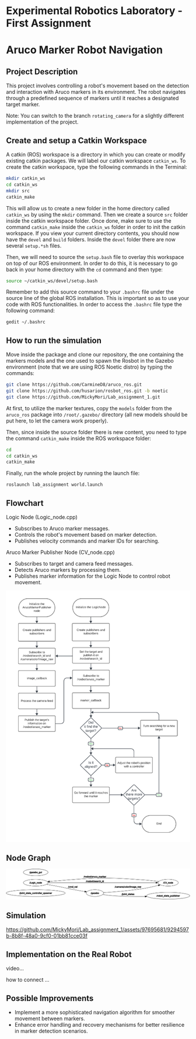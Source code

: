 Experimental Robotics Laboratory - First Assignment
======================================
Aruco Marker Robot Navigation
======================================

Project Description
-------------------------

This project involves controlling a robot's movement based on the detection and interaction with Aruco markers in its environment. The robot navigates through a predefined sequence of markers until it reaches a designated target marker.

Note: You can switch to the branch `rotating_camera` for a slightly different implementation of the project.

Create and setup a Catkin Workspace
--------------------------------

A catkin (ROS) workspace is a directory in which you can create or modify existing catkin packages. We will label our catkin workspace `catkin_ws`. To create the catkin workspace, type the following commands in the Terminal:

```bash
mkdir catkin_ws
cd catkin_ws
mkdir src
catkin_make
```

This will allow us to create a new folder in the home directory called `catkin_ws` by using the `mkdir` command. Then we create a source `src` folder inside the catkin workspace folder. Once done, make sure to use the command `catkin_make` inside the `catkin_ws` folder in order to init the catkin workspace. If you view your current directory contents, you should now have the `devel` and `build` folders. Inside the `devel` folder there are now several `setup.*sh` files. 

Then, we will need to source the `setup.bash` file to overlay this workspace on top of our ROS environment. In order to do this, it is necessary to go back in your home directory with the `cd` command and then type:

```bash
source ~/catkin_ws/devel/setup.bash
```

Remember to add this source command to your `.bashrc` file under the source line of the global ROS installation. This is important so as to use your code with ROS functionalities. In order to access the `.bashrc` file type the following command:

```bash
gedit ~/.bashrc
```

How to run the simulation
-------------------------

Move inside the package and clone our repository, the one containing the markers models and the one used to spawn the Rosbot in the Gazebo environment (note that we are using ROS Noetic distro) by typing the commands:

```bash
git clone https://github.com/CarmineD8/aruco_ros.git
git clone https://github.com/husarion/rosbot_ros.git -b noetic
git clone https://github.com/MickyMori/Lab_assignment_1.git
```

At first, to utilize the marker textures, copy the `models` folder from the `aruco_ros` package into `/root/.gazebo/` directory (all new models should be put here, to let the camera work properly).

Then, since inside the source folder there is new content, you need to type the command `catkin_make` inside the ROS workspace folder:

```bash
cd
cd catkin_ws
catkin_make
```

Finally, run the whole project by running the launch file:

```bash
roslaunch lab_assignment world.launch
```

Flowchart
-----------------------

Logic Node (Logic_node.cpp)
* Subscribes to Aruco marker messages.
* Controls the robot's movement based on marker detection.
* Publishes velocity commands and marker IDs for searching.

Aruco Marker Publisher Node (CV_node.cpp)
* Subscribes to target and camera feed messages.
* Detects Aruco markers by processing them.
* Publishes marker information for the Logic Node to control robot movement.

![Flowchart of the robot behaviour](lab_assignment/media/Flowchart_fixed.png)

Node Graph 
-----------------------

![Rqt Graph](lab_assignment/media/rosgraph_fixed.png)

Simulation
-----------------------

https://github.com/MickyMori/Lab_assignment_1/assets/97695681/9294597b-8b8f-48a0-9cf0-01bb81cce03f

Implementation on the Real Robot
-----------------------

video...

how to connect ...

Possible Improvements
-----------------------

* Implement a more sophisticated navigation algorithm for smoother movement between markers.
* Enhance error handling and recovery mechanisms for better resilience in marker detection scenarios.


